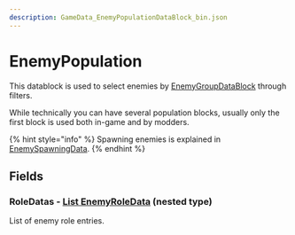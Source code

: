 ```yaml
---
description: GameData_EnemyPopulationDataBlock_bin.json
---
```


# EnemyPopulation

This datablock is used to select enemies by [EnemyGroupDataBlock](enemygroup.md) through filters.

While technically you can have several population blocks, usually only the first block is used both in-game and by modders.

{% hint style="info" %}
Spawning enemies is explained in [EnemySpawningData](../nested-types/enemyspawningdata.md#how-to-pick-enemy-spawns).
{% endhint %}

## Fields

### RoleDatas - [List EnemyRoleData](../nested-types/enemyroledata.md) (nested type)

List of enemy role entries.
